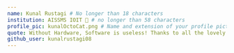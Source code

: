 ```yaml
---
name: Kunal Rustagi # No longer than 18 characters
institution: AISSMS IOIT 🚩 # no longer than 58 characters
profile_pic: kunalOctoCat.png # Name and extension of your profile picture(ex. mona.png)
quote: Without Hardware, Software is useless! Thanks to all the lovely people I met on this journey. # no longer than 100 characters
github_user: kunalrustagi08
---
```

